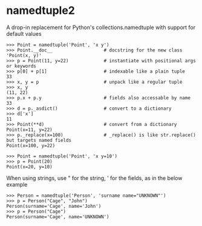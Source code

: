 namedtuple2
===========

A drop-in replacement for Python's collections.namedtuple with support for default values

    >>> Point = namedtuple('Point', 'x y')
    >>> Point.__doc__                   # docstring for the new class
    'Point(x, y)'
    >>> p = Point(11, y=22)             # instantiate with positional args or keywords
    >>> p[0] + p[1]                     # indexable like a plain tuple
    33
    >>> x, y = p                        # unpack like a regular tuple
    >>> x, y
    (11, 22)
    >>> p.x + p.y                       # fields also accessable by name
    33
    >>> d = p._asdict()                 # convert to a dictionary
    >>> d['x']
    11
    >>> Point(**d)                      # convert from a dictionary
    Point(x=11, y=22)
    >>> p._replace(x=100)               # _replace() is like str.replace() but targets named fields
    Point(x=100, y=22)

    >>> Point = namedtuple('Point', 'x y=10')
    >>> p = Point(20)
    Point(x=20, y=10)


When using strings, use " for the string, ' for the fields, as in the below example

    >>> Person = namedtuple('Person', 'surname name="UNKNOWN"')
    >>> p = Person("Cage", "John")
    Person(surname='Cage', name='John')
    >>> p = Person("Cage")
    Person(surname='Cage', name='UNKNOWN')
